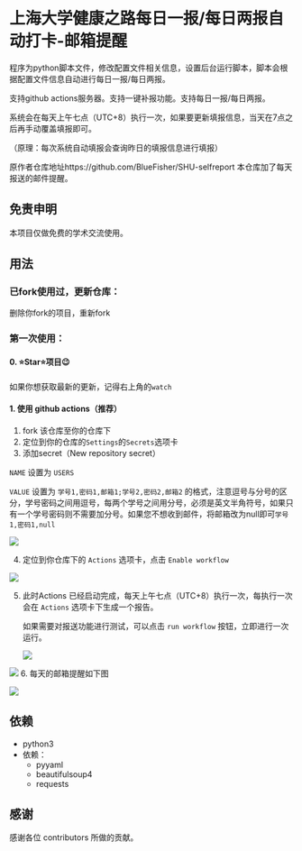 # 上海大学健康之路每日一报/每日两报自动打卡-邮箱提醒

程序为python脚本文件，修改配置文件相关信息，设置后台运行脚本，脚本会根据配置文件信息自动进行每日一报/每日两报。

支持github actions服务器。支持一键补报功能。支持每日一报/每日两报。

系统会在每天上午七点（UTC+8）执行一次，如果要更新填报信息，当天在7点之后再手动覆盖填报即可。

（原理：每次系统自动填报会查询昨日的填报信息进行填报）

原作者仓库地址https://github.com/BlueFisher/SHU-selfreport
本仓库加了每天报送的邮件提醒。

## 免责申明

本项目仅做免费的学术交流使用。

## 用法

### 已fork使用过，更新仓库：

 删除你fork的项目，重新fork



### 第一次使用：

#### 0. ⭐Star⭐项目😉

如果你想获取最新的更新，记得右上角的`watch`

#### 1. 使用 github actions（推荐）

1. fork 该仓库至你的仓库下
2. 定位到你的仓库的`Settings`的`Secrets`选项卡
3. 添加secret（New repository secret）

`NAME` 设置为 `USERS`

`VALUE` 设置为 `学号1,密码1,邮箱1;学号2,密码2,邮箱2` 的格式，注意逗号与分号的区分，学号密码之间用逗号，每两个学号之间用分号，必须是英文半角符号，如果只有一个学号密码则不需要加分号。如果您不想收到邮件，将邮箱改为null即可`学号1,密码1,null`

![](https://gitee.com/ma_tung_zhou/imageuse1/raw/master/imgg/secrets.png)

4. 定位到你仓库下的 `Actions` 选项卡，点击 `Enable workflow`

![](https://gitee.com/ma_tung_zhou/imageuse1/raw/master/imgg/enable_actions.png)

5. 此时Actions 已经启动完成，每天上午七点（UTC+8）执行一次，每执行一次会在 `Actions` 选项卡下生成一个报告。

   如果需要对报送功能进行测试，可以点击 `run workflow` 按钮，立即进行一次运行。

   ![](https://gitee.com/ma_tung_zhou/imageuse1/raw/master/imgg/run_workflow.png)

![](https://gitee.com/ma_tung_zhou/imageuse1/raw/master/imgg/actions.png)
6. 每天的邮箱提醒如下图

![](https://gitee.com/ma_tung_zhou/imageuse1/raw/master/imgg/mail.png)

## 依赖

- python3
- 依赖：
  - pyyaml
  - beautifulsoup4
  - requests

## 感谢

感谢各位 contributors 所做的贡献。

